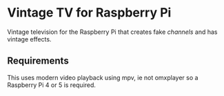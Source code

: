 # Vintage TV for Raspberry Pi

Vintage television for the Raspberry Pi that creates fake _channels_ and has
vintage effects.

## Requirements

This uses modern video playback using mpv, ie not omxplayer so a Raspberry Pi 4
or 5 is required.
